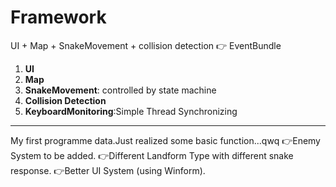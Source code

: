 # Framework
UI + Map + SnakeMovement + collision detection 👉 EventBundle

1. **UI**
2. **Map**
3. **SnakeMovement**: controlled by state machine
4. **Collision Detection**
5. **KeyboardMonitoring**:Simple Thread Synchronizing
---
My first programme data.Just realized some basic function...qwq
👉Enemy System to be added.
👉Different Landform Type with different snake response.
👉Better UI System (using Winform).
